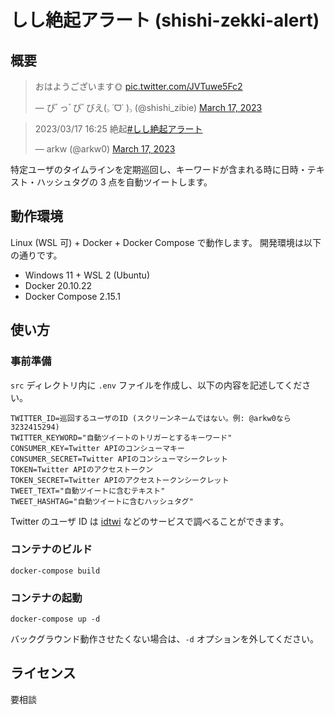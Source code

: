 # しし絶起アラート (shishi-zekki-alert)

## 概要

<blockquote class="twitter-tweet"><p lang="ja" dir="ltr">おはようございます🌞 <a href="https://t.co/JVTuwe5Fc2">pic.twitter.com/JVTuwe5Fc2</a></p>&mdash; ぴﾞっﾞぴﾞびえ(꜆ ˙ᗜ˙ )꜆ (@shishi_zibie) <a href="https://twitter.com/shishi_zibie/status/1636629615778357248?ref_src=twsrc%5Etfw">March 17, 2023</a></blockquote> <script async src="https://platform.twitter.com/widgets.js" charset="utf-8"></script>

<blockquote class="twitter-tweet"><p lang="ja" dir="ltr">2023/03/17 16:25 絶起<a href="https://twitter.com/hashtag/%E3%81%97%E3%81%97%E7%B5%B6%E8%B5%B7%E3%82%A2%E3%83%A9%E3%83%BC%E3%83%88?src=hash&amp;ref_src=twsrc%5Etfw">#しし絶起アラート</a></p>&mdash; arkw (@arkw0) <a href="https://twitter.com/arkw0/status/1636629842987991040?ref_src=twsrc%5Etfw">March 17, 2023</a></blockquote> <script async src="https://platform.twitter.com/widgets.js" charset="utf-8"></script>

特定ユーザのタイムラインを定期巡回し、キーワードが含まれる時に日時・テキスト・ハッシュタグの 3 点を自動ツイートします。

## 動作環境

Linux (WSL 可) + Docker + Docker Compose で動作します。
開発環境は以下の通りです。

-   Windows 11 + WSL 2 (Ubuntu)
-   Docker 20.10.22
-   Docker Compose 2.15.1

## 使い方

### 事前準備

`src` ディレクトリ内に `.env` ファイルを作成し、以下の内容を記述してください。

```
TWITTER_ID=巡回するユーザのID (スクリーンネームではない。例: @arkw0なら3232415294)
TWITTER_KEYWORD="自動ツイートのトリガーとするキーワード"
CONSUMER_KEY=Twitter APIのコンシューマキー
CONSUMER_SECRET=Twitter APIのコンシューマシークレット
TOKEN=Twitter APIのアクセストークン
TOKEN_SECRET=Twitter APIのアクセストークンシークレット
TWEET_TEXT="自動ツイートに含むテキスト"
TWEET_HASHTAG="自動ツイートに含むハッシュタグ"
```

Twitter のユーザ ID は [idtwi](https://idtwi.com/) などのサービスで調べることができます。

### コンテナのビルド

```
docker-compose build
```

### コンテナの起動

```
docker-compose up -d
```

バックグラウンド動作させたくない場合は、`-d` オプションを外してください。

## ライセンス

要相談
